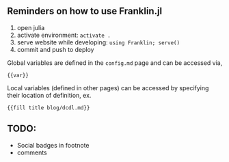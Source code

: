 ## Reminders on how to use Franklin.jl

1. open julia
2. activate environment: `activate .`
3. serve website while developing: `using Franklin; serve()`
4. commit and push to deploy

Global variables are defined in the `config.md` page and can be accessed via,
```plaintext
{{var}}
```

Local variables (defined in other pages) can be accessed by specifying their 
location of definition, ex.

```plaintext
{{fill title blog/dcdl.md}}
```

## TODO:
- Social badges in footnote
- comments
